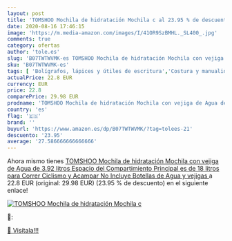 ```yaml
---
layout: post
title: 'TOMSHOO Mochila de hidratación Mochila c al 23.95 % de descuento'
date: 2020-08-16 17:46:15
image: 'https://m.media-amazon.com/images/I/41OR9SzBMHL._SL400_.jpg'
comments: true
category: ofertas
author: 'tole.es'
slug: 'B07TWTWVMK-es TOMSHOO Mochila de hidratación Mochila con vejiga de Agua...'
sku: 'B07TWTWVMK-es'
tags: [ 'Bolígrafos, lápices y útiles de escritura','Costura y manualidades','Dibujo','Hogar y cocina','Lápices','Marcadores','Materiales de dibujo','Oficina y papelería','Portaminas','Rotuladores y subrayadores','Subrayadores','mochila', ]
actualPrice: 22.8 EUR
currency: EUR
price: 22.8
comparePrice: 29.98 EUR
prodname: 'TOMSHOO Mochila de hidratación Mochila con vejiga de Agua de 3.92 litros  Espacio del Compartimiento Principal es de 18 litros para Correr Ciclismo y Acampar  No Incluye Botellas de Agua y vejigas '
country: 'es'
flag: '🇪🇸'
brand: ''
buyurl: 'https://www.amazon.es/dp/B07TWTWVMK/?tag=tolees-21'
descuento: '23.95'
average: '27.586666666666666'
---
```


Ahora mismo tienes [TOMSHOO Mochila de hidratación Mochila con vejiga de Agua de 3.92 litros  Espacio del Compartimiento Principal es de 18 litros para Correr Ciclismo y Acampar  No Incluye Botellas de Agua y vejigas ](https://www.amazon.es/dp/B07TWTWVMK/?tag=tolees-21) a 22.8 EUR (original: 29.98 EUR) (23.95 %  de descuento) en el siguiente enlace!

[![TOMSHOO Mochila de hidratación Mochila c](https://m.media-amazon.com/images/I/41OR9SzBMHL._SL400_.jpg)](https://www.amazon.es/dp/B07TWTWVMK/?tag=tolees-21)

🔎:


[🛒 Visítala!!!](https://www.amazon.es/dp/B07TWTWVMK/?tag=tolees-21)
